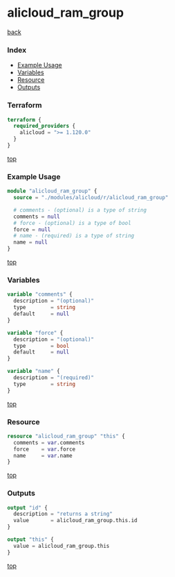 # alicloud_ram_group

[back](../alicloud.md)

### Index

- [Example Usage](#example-usage)
- [Variables](#variables)
- [Resource](#resource)
- [Outputs](#outputs)

### Terraform

```terraform
terraform {
  required_providers {
    alicloud = ">= 1.120.0"
  }
}
```

[top](#index)

### Example Usage

```terraform
module "alicloud_ram_group" {
  source = "./modules/alicloud/r/alicloud_ram_group"

  # comments - (optional) is a type of string
  comments = null
  # force - (optional) is a type of bool
  force = null
  # name - (required) is a type of string
  name = null
}
```

[top](#index)

### Variables

```terraform
variable "comments" {
  description = "(optional)"
  type        = string
  default     = null
}

variable "force" {
  description = "(optional)"
  type        = bool
  default     = null
}

variable "name" {
  description = "(required)"
  type        = string
}
```

[top](#index)

### Resource

```terraform
resource "alicloud_ram_group" "this" {
  comments = var.comments
  force    = var.force
  name     = var.name
}
```

[top](#index)

### Outputs

```terraform
output "id" {
  description = "returns a string"
  value       = alicloud_ram_group.this.id
}

output "this" {
  value = alicloud_ram_group.this
}
```

[top](#index)